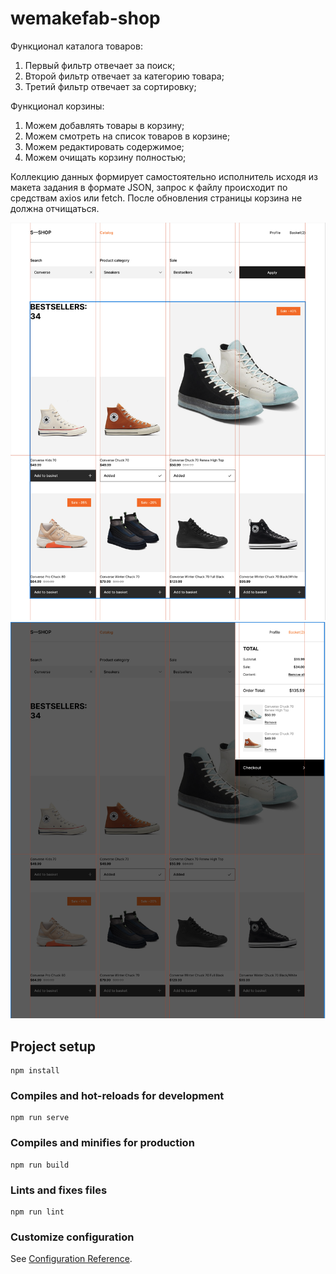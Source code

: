 # wemakefab-shop

Функционал каталога товаров:

1. Первый фильтр отвечает за поиск;
2. Второй фильтр отвечает за категорию товара;
3. Третий фильтр отвечает за сортировку;



Функционал корзины:

1. Можем добавлять товары в корзину;
2. Можем смотреть на список товаров в корзине;
3. Можем редактировать содержимое;
4. Можем очищать корзину полностью;

Коллекцию данных формирует самостоятельно исполнитель исходя из макета задания в формате JSON, запрос к файлу происходит по средствам axios или fetch.
После обновления страницы корзина не должна отчищаться.

![Screenshot20220815at165311.png](./assets/Screenshot%202022-08-15%20at%2016.53.11.png)
![Screenshot20220815at165326.png](./assets/Screenshot%202022-08-15%20at%2016.53.26.png)

## Project setup

```
npm install
```

### Compiles and hot-reloads for development

```
npm run serve
```

### Compiles and minifies for production

```
npm run build
```

### Lints and fixes files

```
npm run lint
```

### Customize configuration

See [Configuration Reference](https://cli.vuejs.org/config/).
